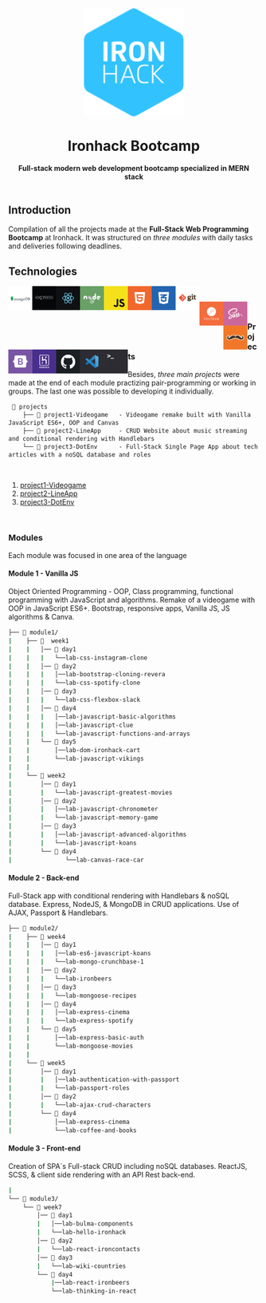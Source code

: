 <div align="center">
    <a href="https://www.ironhack.com/">
        <img 
            alt="Ironhack"
            width="200px"
            src="https://github.com/carlos-garcia-dev/Ironhack-Bootcamp-Images/blob/main/00-Bootcamp/ironhack-logo.png" />
    </a>
</div>
<div align="center">
  <h1>Ironhack Bootcamp</h1>
  <strong>Full-stack modern web development bootcamp specialized in MERN stack</strong>
</div>

</br>

## Introduction

Compilation of all the projects made at the **Full-Stack Web Programming Bootcamp** at Ironhack. It was structured on _three modules_ with daily tasks and deliveries following deadlines.

## Technologies

<section>
    <p align="center">
        <img align="left" alt="MongoDB" width="48px" src="https://github.com/carlos-garcia-dev/carlos-garcia-dev-images/blob/master/images/png/01.MongoDB.png" />
        <img align="left" alt="Express" width="48px" src="https://github.com/carlos-garcia-dev/carlos-garcia-dev-images/blob/master/images/png/02.Express.png" />
        <img align="left" alt="ReactJS" width="48px" src="https://github.com/carlos-garcia-dev/carlos-garcia-dev-images/blob/master/images/png/03.ReactJS.png" />
        <img align="left" alt="NodeJS" width="48px" src="https://github.com/carlos-garcia-dev/carlos-garcia-dev-images/blob/master/images/png/04.NodeJS.png" />
        <img align="left" alt="JavaScript" width="48px" src="https://github.com/carlos-garcia-dev/carlos-garcia-dev-images/blob/master/images/png/05.JavaScript.png" />
        <img align="left" alt="HTML5" width="48px" src="https://github.com/carlos-garcia-dev/carlos-garcia-dev-images/blob/master/images/png/06.HTML5.png" />
        <img align="left" alt="CSS3" width="48px" src="https://github.com/carlos-garcia-dev/carlos-garcia-dev-images/blob/master/images/png/07.CSS3.png" />
        <img align="left" alt="Git" width="48px" src="https://github.com/carlos-garcia-dev/carlos-garcia-dev-images/blob/master/images/png/17.Git.png" />
    </p>
</section>

</br>

<section>
    <p align="center">
        <img align="left" alt="Postman" width="48px" src="https://github.com/carlos-garcia-dev/carlos-garcia-dev-images/blob/master/images/png/22.Postman.png" />
        <img align="left" alt="SaSS" width="48px" src="https://github.com/carlos-garcia-dev/carlos-garcia-dev-images/blob/master/images/png/15.SaSS.png" />
        <img align="left" alt="Handlebars" width="48px" src="https://github.com/carlos-garcia-dev/carlos-garcia-dev-images/blob/master/images/png/16.Handlebars.png" />
        <img align="left" alt="Bootstrap" width="48px" src="https://github.com/carlos-garcia-dev/carlos-garcia-dev-images/blob/master/images/png/08.Bootstrap.png" />
        <img align="left" alt="Heroku" width="48px" src="https://github.com/carlos-garcia-dev/carlos-garcia-dev-images/blob/master/images/png/21.Heroku.png" />
        <img align="left" alt="GitHub" width="48px" src="https://github.com/carlos-garcia-dev/carlos-garcia-dev-images/blob/master/images/png/18.GitHub.png" />
        <img align="left" alt="Visual Studio Code" width="48px" src="https://github.com/carlos-garcia-dev/carlos-garcia-dev-images/blob/master/images/png/19.VSCode.png" />
        <img align="left" alt="Terminal" width="48px" src="https://github.com/carlos-garcia-dev/carlos-garcia-dev-images/blob/master/images/png/20.Terminal.png" />
    </p>
</section>

</br>

### Projects

Besides, _three main projects_ were made at the end of each module practizing pair-programming or working in groups. The last one was possible to developing it individually.

```shell
 📁 projects
    ├── 📁 project1-Videogame   - Videogame remake built with Vanilla JavaScript ES6+, OOP and Canvas
    ├── 📁 project2-LineApp     - CRUD Website about music streaming and conditional rendering with Handlebars
    └── 📁 project3-DotEnv      - Full-Stack Single Page App about tech articles with a noSQL database and roles
```

</br>

1. [project1-Videogame](https://github.com/carlos-garcia-dev/Ironhack-Bootcamp/tree/main/project1-Videogame)
2. [project2-LineApp](https://github.com/carlos-garcia-dev/Ironhack-Bootcamp/tree/main/project2-LineApp)
3. [project3-DotEnv](https://github.com/carlos-garcia-dev/Ironhack-Bootcamp/tree/main/project3-DotEnv)

</br>

### Modules

Each module was focused in one area of the language

#### Module 1 - Vanilla JS

Object Oriented Programming - OOP, Class programming, functional programming with JavaScript and algorithms. Remake of a videogame with OOP in JavaScript ES6+. Bootstrap, responsive apps, Vanilla JS, JS algorithms & Canva.

```bash
├── 📁 module1/
|    ├── 📁  week1
|    |   │── 📁 day1
|    |   |   └──lab-css-instagram-clone
|    |   │── 📁 day2
|    |   |   │──lab-bootstrap-cloning-revera
|    |   |   └──lab-css-spotify-clone
|    |   │── 📁 day3
|    |   |   └──lab-css-flexbox-slack
|    |   │── 📁 day4
|    |   |   │──lab-javascript-basic-algorithms
|    |   |   │──lab-javascript-clue
|    |   |   └──lab-javascript-functions-and-arrays
|    |   └── 📁 day5
|    |       │──lab-dom-ironhack-cart
|    |       └──lab-javascript-vikings
|    |
|    └── 📁 week2
|        │── 📁 day1
|        |   └──lab-javascript-greatest-movies
|        │── 📁 day2
|        |   │──lab-javascript-chronometer
|        |   └──lab-javascript-memory-game
|        │── 📁 day3
|        |   │──lab-javascript-advanced-algorithms
|        |   └──lab-javascript-koans
|        └── 📁 day4
|               └──lab-canvas-race-car
```

#### Module 2 - Back-end

Full-Stack app with conditional rendering with Handlebars & noSQL database. Express, NodeJS, & MongoDB in CRUD applications. Use of AJAX, Passport & Handlebars.

```bash
├── 📁 module2/
|    ├── 📁 week4
|    |   │── 📁 day1
|    |   |   │──lab-es6-javascript-koans
|    |   |   └──lab-mongo-crunchbase-1
|    |   │── 📁 day2
|    |   |   └──lab-ironbeers
|    |   │── 📁 day3
|    |   |   └──lab-mongoose-recipes
|    |   │── 📁 day4
|    |   |   │──lab-express-cinema
|    |   |   └──lab-express-spotify
|    |   └── 📁 day5
|    |       │──lab-express-basic-auth
|    |       └──lab-mongoose-movies
|    |
|    └── 📁 week5
|        │── 📁 day1
|        |   │──lab-authentication-with-passport
|        |   └──lab-passport-roles
|        │── 📁 day2
|        |   └──lab-ajax-crud-characters
|        └── 📁 day4
|            │──lab-express-cinema
|            └──lab-coffee-and-books
```

#### Module 3 - Front-end

Creation of SPA´s Full-stack CRUD including noSQL databases. ReactJS, SCSS, & client side rendering with an API Rest back-end.

```bash
|
└── 📁 module3/
    └── 📁 week7
        │── 📁 day1
        |   │──lab-bulma-components
        |   └──lab-hello-ironhack
        │── 📁 day2
        |   └──lab-react-ironcontacts
        │── 📁 day3
        |   └──lab-wiki-countries
        └── 📁 day4
            |──lab-react-ironbeers
            └──lab-thinking-in-react
```
